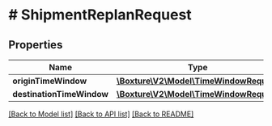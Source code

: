 # # ShipmentReplanRequest

## Properties

Name | Type | Description | Notes
------------ | ------------- | ------------- | -------------
**originTimeWindow** | [**\Boxture\V2\Model\TimeWindowRequest**](TimeWindowRequest.md) |  | [optional] 
**destinationTimeWindow** | [**\Boxture\V2\Model\TimeWindowRequest**](TimeWindowRequest.md) |  | [optional] 

[[Back to Model list]](../../README.md#documentation-for-models) [[Back to API list]](../../README.md#documentation-for-api-endpoints) [[Back to README]](../../README.md)


